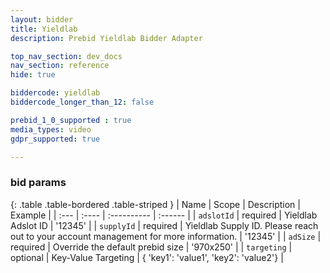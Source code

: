 ```yaml
---
layout: bidder
title: Yieldlab
description: Prebid Yieldlab Bidder Adapter

top_nav_section: dev_docs
nav_section: reference
hide: true

biddercode: yieldlab
biddercode_longer_than_12: false

prebid_1_0_supported : true
media_types: video
gdpr_supported: true

---
```




### bid params

{: .table .table-bordered .table-striped }
| Name | Scope | Description | Example |
| :--- | :---- | :---------- | :------ |
| `adslotId` | required | Yieldlab Adslot ID | '12345' |
| `supplyId` | required | Yieldlab Supply ID. Please reach out to your account management for more information. | '12345' |
| `adSize` | required | Override the default prebid size | '970x250' |
| `targeting` | optional | Key-Value Targeting | { 'key1': 'value1', 'key2': 'value2'} |
